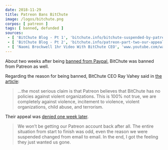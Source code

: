 ```yaml
---
date: 2018-11-29
title: Patreon Bans BitChute
image: /logos/bitchute.png
corpos: [ patreon ]
tags: [ banned, defunded ]
sources:
 - [ 'BitChute Blog - Pt 1', 'bitchute.info/bitchute-suspended-by-patreon-but-theres-more/' ]
 - [ 'BitChute Blog - Pt 2', 'bitchute.info/patreon-part-two-our-appeal-was-denied/' ]
 - [ 'Naomi Brockwell 1hr Video With BitChute CEO', 'www.youtube.com/watch?v=wvvJOxJUlcQ' ]
---
```


About two weeks after being [banned from Paypal](https://bitchute.info/bitchutes-immediate-removal-from-paypal/), BitChute was banned from Patreon as well.

Regarding the reason for being banned, BitChute CEO Ray Vahey said in [the article](https://bitchute.info/bitchute-suspended-by-patreon-but-theres-more/):
> ...the most serious claim is that Patreon believes that BitChute has no policies against violent organizations.
> This is 100% not true, we are completely against violence, incitement to violence, violent organizations, child abuse, and terrorism.

Their appeal was [denied one week later](https://bitchute.info/patreon-part-two-our-appeal-was-denied/).
> We won’t be getting our Patreon account back after all. The entire situation from start to finish was odd, even the reason we were suspended changed from email to email. In the end, I got the feeling they just wanted us gone.
